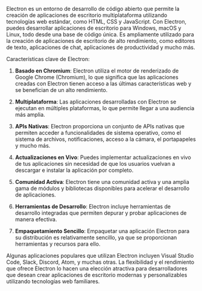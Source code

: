Electron es un entorno de desarrollo de código abierto que permite la creación de aplicaciones de escritorio multiplataforma utilizando tecnologías web estándar, como HTML, CSS y JavaScript. Con Electron, puedes desarrollar aplicaciones de escritorio para Windows, macOS y Linux, todo desde una base de código única. Es ampliamente utilizado para la creación de aplicaciones de escritorio de alto rendimiento, como editores de texto, aplicaciones de chat, aplicaciones de productividad y mucho más.

Características clave de Electron:

1. **Basado en Chromium**: Electron utiliza el motor de renderizado de Google Chrome (Chromium), lo que significa que las aplicaciones creadas con Electron tienen acceso a las últimas características web y se benefician de un alto rendimiento.

2. **Multiplataforma**: Las aplicaciones desarrolladas con Electron se ejecutan en múltiples plataformas, lo que permite llegar a una audiencia más amplia.

3. **APIs Nativas**: Electron proporciona un conjunto de APIs nativas que permiten acceder a funcionalidades de sistema operativo, como el sistema de archivos, notificaciones, acceso a la cámara, el portapapeles y mucho más.

4. **Actualizaciones en Vivo**: Puedes implementar actualizaciones en vivo de tus aplicaciones sin necesidad de que los usuarios vuelvan a descargar e instalar la aplicación por completo.

5. **Comunidad Activa**: Electron tiene una comunidad activa y una amplia gama de módulos y bibliotecas disponibles para acelerar el desarrollo de aplicaciones.

6. **Herramientas de Desarrollo**: Electron incluye herramientas de desarrollo integradas que permiten depurar y probar aplicaciones de manera efectiva.

7. **Empaquetamiento Sencillo**: Empaquetar una aplicación Electron para su distribución es relativamente sencillo, ya que se proporcionan herramientas y recursos para ello.

Algunas aplicaciones populares que utilizan Electron incluyen Visual Studio Code, Slack, Discord, Atom, y muchas otras. La flexibilidad y el rendimiento que ofrece Electron lo hacen una elección atractiva para desarrolladores que desean crear aplicaciones de escritorio modernas y personalizables utilizando tecnologías web familiares.